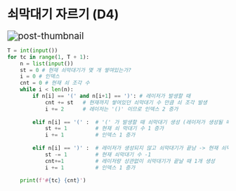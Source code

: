# 쇠막대기 자르기 (D4)



<img src="https://velog.velcdn.com/images/jinho0705/post/d8a3d650-9bc5-4c30-a89e-c9c4a987a980/%EC%87%A0%EB%A7%89%EB%8C%80%EA%B8%B0.PNG" alt="post-thumbnail" style="zoom:150%;" />

```python
T = int(input())
for tc in range(1, T + 1):
    n = list(input())
    st = 0 # 현재 쇠막대기가 몇 개 쌓여있는가?
    i = 0 # 인덱스
    cnt = 0 # 현재 쇠 조각 수
    while i < len(n):
        if n[i] == '(' and n[i+1] == ')': # 레이저가 발생할 때
            cnt += st	# 현재까지 쌓여있던 쇠막대기 수 만큼 쇠 조각 발생
            i += 2		# 레이저는 '()' 이므로 인덱스 2 증가
 
        elif n[i] == '(' :	# '(' 가 발생할 때 쇠막대기 생성 (레이저가 생성될 때 x)
            st += 1			# 현재 쇠 막대기 수 1 증가
            i += 1			# 인덱스 1 증가
 
        elif n[i] == ')' :	# 레이저가 생성되지 않고 쇠막대기가 끝남 -> 현재 쇠막대기 수 감소
            st -= 1			# 현재 쇠막대기 수 -1
            cnt+=1			# 레이저랑 상관없이 쇠막대기가 끝날 때 1개 생성
            i += 1			# 인덱스 1 증가
 
    print(f'#{tc} {cnt}')
```

